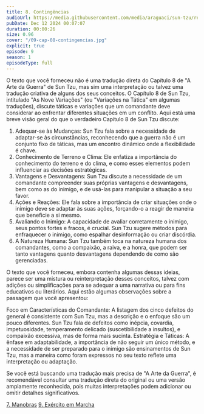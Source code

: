 ```yaml
---
title: 8. Contingências
audioUrl: https://media.githubusercontent.com/media/araguaci/sun-tzu/refs/heads/main/public/audio/09-cap-08-contingencias.mp3
pubDate: Dec 12 2024 00:07:07
duration: 00:00:26
size: 0.96
cover: "/09-cap-08-contingencias.jpg"
explicit: true
episode: 9
season: 1
episodeType: full
---
```



O texto que você forneceu não é uma tradução direta do Capítulo 8 de "A Arte da Guerra" de Sun Tzu, mas sim uma interpretação ou talvez uma tradução criativa de alguns dos seus conceitos. O Capítulo 8 de Sun Tzu, intitulado "As Nove Variações" (ou "Variações na Tática" em algumas traduções), discute táticas e variações que um comandante deve considerar ao enfrentar diferentes situações em um conflito. Aqui está uma breve visão geral do que o verdadeiro Capítulo 8 de Sun Tzu discute:

  1. Adequar-se às Mudanças: Sun Tzu fala sobre a necessidade de adaptar-se às circunstâncias, reconhecendo que a guerra não é um conjunto fixo de táticas, mas um encontro dinâmico onde a flexibilidade é chave.
  2. Conhecimento de Terreno e Clima: Ele enfatiza a importância do conhecimento do terreno e do clima, e como esses elementos podem influenciar as decisões estratégicas.
  3. Vantagens e Desvantagens: Sun Tzu discute a necessidade de um comandante compreender suas próprias vantagens e desvantagens, bem como as do inimigo, e de usá-las para manipular a situação a seu favor.
  4. Ações e Reações: Ele fala sobre a importância de criar situações onde o inimigo deve se adaptar às suas ações, forçando-o a reagir de maneira que beneficie a si mesmo.
  5. Avaliando o Inimigo: A capacidade de avaliar corretamente o inimigo, seus pontos fortes e fracos, é crucial. Sun Tzu sugere métodos para enfraquecer o inimigo, como espalhar desinformação ou criar discórdia.
  6. A Natureza Humana: Sun Tzu também toca na natureza humana dos comandantes, como a compaixão, a raiva, e a honra, que podem ser tanto vantagens quanto desvantagens dependendo de como são gerenciadas.

O texto que você forneceu, embora contenha algumas dessas ideias, parece ser uma mistura ou reinterpretação desses conceitos, talvez com adições ou simplificações para se adequar a uma narrativa ou para fins educativos ou literários. Aqui estão algumas observações sobre a passagem que você apresentou:

Foco em Características do Comandante: A listagem dos cinco defeitos do general é consistente com Sun Tzu, mas a descrição e o enfoque são um pouco diferentes. Sun Tzu fala de defeitos como inépcia, covardia, impetuosidade, temperamento delicado (suscetibilidade a insultos), e compaixão excessiva, mas de forma mais sucinta.
Estratégia e Táticas: A ênfase em adaptabilidade, a importância de não seguir um único método, e a necessidade de ser preparado para o inimigo são ensinamentos de Sun Tzu, mas a maneira como foram expressos no seu texto reflete uma interpretação ou adaptação.

Se você está buscando uma tradução mais precisa de "A Arte da Guerra", é recomendável consultar uma tradução direta do original ou uma versão amplamente reconhecida, pois muitas interpretações podem adicionar ou omitir detalhes significativos.

<div class="text-center mt-16">
  <a class="btn btn-accent mt-9" href="/episode/post08">7. Manobras</a>
  <a class="btn btn-accent mt-9" href="/episode/post10">9. Exército em Marcha</a>
</div>